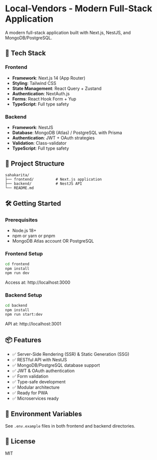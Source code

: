 # Local-Vendors - Modern Full-Stack Application

A modern full-stack application built with Next.js, NestJS, and MongoDB/PostgreSQL.

## 🚀 Tech Stack

### Frontend
- **Framework**: Next.js 14 (App Router)
- **Styling**: Tailwind CSS
- **State Management**: React Query + Zustand
- **Authentication**: NextAuth.js
- **Forms**: React Hook Form + Yup
- **TypeScript**: Full type safety

### Backend
- **Framework**: NestJS
- **Database**: MongoDB (Atlas) / PostgreSQL with Prisma
- **Authentication**: JWT + OAuth strategies
- **Validation**: Class-validator
- **TypeScript**: Full type safety

## 📁 Project Structure

```
sahakarita/
├── frontend/          # Next.js application
├── backend/           # NestJS API
└── README.md
```

## 🛠️ Getting Started

### Prerequisites
- Node.js 18+ 
- npm or yarn or pnpm
- MongoDB Atlas account OR PostgreSQL

### Frontend Setup
```bash
cd frontend
npm install
npm run dev
```
Access at: http://localhost:3000

### Backend Setup
```bash
cd backend
npm install
npm run start:dev
```
API at: http://localhost:3001

## 📦 Features

- ✅ Server-Side Rendering (SSR) & Static Generation (SSG)
- ✅ RESTful API with NestJS
- ✅ MongoDB/PostgreSQL database support
- ✅ JWT & OAuth authentication
- ✅ Form validation
- ✅ Type-safe development
- ✅ Modular architecture
- ✅ Ready for PWA
- ✅ Microservices ready

## 🔐 Environment Variables

See `.env.example` files in both frontend and backend directories.

## 📄 License

MIT
